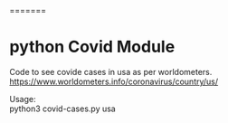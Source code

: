 =======
# python Covid Module
Code to see covide cases in usa as per worldometers.
<br />
https://www.worldometers.info/coronavirus/country/us/

Usage:
<br />
python3 covid-cases.py usa
